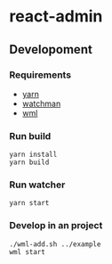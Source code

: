 # react-admin

## Developoment

### Requirements

-   [yarn](https://yarnpkg.com/)
-   [watchman](https://facebook.github.io/watchman/)
-   [wml](https://github.com/wix/wml)

### Run build

    yarn install
    yarn build

### Run watcher

    yarn start

### Develop in an project

    ./wml-add.sh ../example
    wml start
